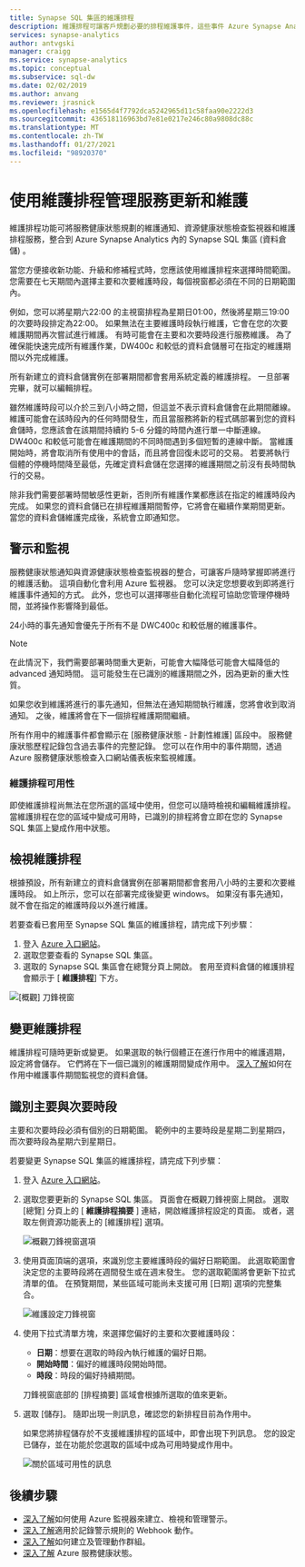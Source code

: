 ```yaml
---
title: Synapse SQL 集區的維護排程
description: 維護排程可讓客戶規劃必要的排程維護事件，這些事件 Azure Synapse Analytics 用來推出新功能、升級和修補程式。
services: synapse-analytics
author: antvgski
manager: craigg
ms.service: synapse-analytics
ms.topic: conceptual
ms.subservice: sql-dw
ms.date: 02/02/2019
ms.author: anvang
ms.reviewer: jrasnick
ms.openlocfilehash: e1565d4f7792dca5242965d11c58faa90e2222d3
ms.sourcegitcommit: 436518116963bd7e81e0217e246c80a9808dc88c
ms.translationtype: MT
ms.contentlocale: zh-TW
ms.lasthandoff: 01/27/2021
ms.locfileid: "98920370"
---
```

# <a name="use-maintenance-schedules-to-manage-service-updates-and-maintenance"></a>使用維護排程管理服務更新和維護

維護排程功能可將服務健康狀態規劃的維護通知、資源健康狀態檢查監視器和維護排程服務，整合到 Azure Synapse Analytics 內的 Synapse SQL 集區 (資料倉儲) 。

當您方便接收新功能、升級和修補程式時，您應該使用維護排程來選擇時間範圍。 您需要在七天期間內選擇主要和次要維護時段，每個視窗都必須在不同的日期範圍內。

例如，您可以將星期六22:00 的主視窗排程為星期日01:00，然後將星期三19:00 的次要時段排定為22:00。 如果無法在主要維護時段執行維護，它會在您的次要維護期間再次嘗試進行維護。 有時可能會在主要和次要時段進行服務維護。 為了確保能快速完成所有維護作業，DW400c 和較低的資料倉儲層可在指定的維護期間以外完成維護。

所有新建立的資料倉儲實例在部署期間都會套用系統定義的維護排程。 一旦部署完畢，就可以編輯排程。

雖然維護時段可以介於三到八小時之間，但這並不表示資料倉儲會在此期間離線。 維護可能會在該時段內的任何時間發生，而且當服務將新的程式碼部署到您的資料倉儲時，您應該會在該期間持續約 5-6 分鐘的時間內進行單一中斷連線。 DW400c 和較低可能會在維護期間的不同時間遇到多個短暫的連線中斷。 當維護開始時，將會取消所有使用中的會話，而且將會回復未認可的交易。 若要將執行個體的停機時間降至最低，先確定資料倉儲在您選擇的維護期間之前沒有長時間執行的交易。

除非我們需要部署時間敏感性更新，否則所有維護作業都應該在指定的維護時段內完成。 如果您的資料倉儲已在排程維護期間暫停，它將會在繼續作業期間更新。 當您的資料倉儲維護完成後，系統會立即通知您。

## <a name="alerts-and-monitoring"></a>警示和監視

服務健康狀態通知與資源健康狀態檢查監視器的整合，可讓客戶隨時掌握即將進行的維護活動。 這項自動化會利用 Azure 監視器。 您可以決定您想要收到即將進行維護事件通知的方式。 此外，您也可以選擇哪些自動化流程可協助您管理停機時間，並將操作影響降到最低。

24小時的事先通知會優先于所有不是 DWC400c 和較低層的維護事件。

> [!NOTE]
> 在此情況下，我們需要部署時間重大更新，可能會大幅降低可能會大幅降低的 advanced 通知時間。 這可能發生在已識別的維護期間之外，因為更新的重大性質。

如果您收到維護將進行的事先通知，但無法在通知期間執行維護，您將會收到取消通知。 之後，維護將會在下一個排程維護期間繼續。

所有作用中的維護事件都會顯示在 [服務健康狀態 - 計劃性維護] 區段中。 服務健康狀態歷程記錄包含過去事件的完整記錄。 您可以在作用中的事件期間，透過 Azure 服務健康狀態檢查入口網站儀表板來監視維護。

### <a name="maintenance-schedule-availability"></a>維護排程可用性

即使維護排程尚無法在您所選的區域中使用，但您可以隨時檢視和編輯維護排程。 當維護排程在您的區域中變成可用時，已識別的排程將會立即在您的 Synapse SQL 集區上變成作用中狀態。

## <a name="view-a-maintenance-schedule"></a>檢視維護排程

根據預設，所有新建立的資料倉儲實例在部署期間都會套用八小時的主要和次要維護時段。 如上所示，您可以在部署完成後變更 windows。 如果沒有事先通知，就不會在指定的維護時段以外進行維護。

若要查看已套用至 Synapse SQL 集區的維護排程，請完成下列步驟：

1. 登入 [Azure 入口網站](https://portal.azure.com/)。
2. 選取您要查看的 Synapse SQL 集區。
3. 選取的 Synapse SQL 集區會在總覽分頁上開啟。 套用至資料倉儲的維護排程會顯示于 [ **維護排程**] 下方。

![[概觀] 刀鋒視窗](./media/maintenance-scheduling/clear-overview-blade.PNG)

## <a name="change-a-maintenance-schedule"></a>變更維護排程

維護排程可隨時更新或變更。 如果選取的執行個體正在進行作用中的維護週期，設定將會儲存。 它們將在下一個已識別的維護期間變成作用中。 [深入了解](../../service-health/resource-health-overview.md?toc=/azure/synapse-analytics/sql-data-warehouse/toc.json&bc=/azure/synapse-analytics/sql-data-warehouse/breadcrumb/toc.json)如何在作用中維護事件期間監視您的資料倉儲。

## <a name="identifying-the-primary-and-secondary-windows"></a>識別主要與次要時段

主要和次要時段必須有個別的日期範圍。 範例中的主要時段是星期二到星期四，而次要時段為星期六到星期日。

若要變更 Synapse SQL 集區的維護排程，請完成下列步驟：

1. 登入 [Azure 入口網站](https://portal.azure.com/)。
2. 選取您要更新的 Synapse SQL 集區。 頁面會在概觀刀鋒視窗上開啟。
選取 [總覽] 分頁上的 [ **維護排程摘要** ] 連結，開啟維護排程設定的頁面。 或者，選取左側資源功能表上的 [維護排程] 選項。

    ![概觀刀鋒視窗選項](./media/maintenance-scheduling/maintenance-change-option.png)

3. 使用頁面頂端的選項，來識別您主要維護時段的偏好日期範圍。 此選取範圍會決定您的主要時段將在週間發生或在週末發生。 您的選取範圍將會更新下拉式清單的值。
在預覽期間，某些區域可能尚未支援可用 [日期] 選項的完整集合。

   ![維護設定刀鋒視窗](./media/maintenance-scheduling/maintenance-settings-page.png)

4. 使用下拉式清單方塊，來選擇您偏好的主要和次要維護時段：
   - **日期**：想要在選取的時段內執行維護的偏好日期。
   - **開始時間**：偏好的維護時段開始時間。
   - **時段**：時段的偏好持續期間。

   刀鋒視窗底部的 [排程摘要] 區域會根據所選取的值來更新。
  
5. 選取 [儲存]。 隨即出現一則訊息，確認您的新排程目前為作用中。

   如果您將排程儲存於不支援維護排程的區域中，即會出現下列訊息。 您的設定已儲存，並在功能於您選取的區域中成為可用時變成作用中。

   ![關於區域可用性的訊息](./media/maintenance-scheduling/maintenance-not-active-toast.png)

## <a name="next-steps"></a>後續步驟

- [深入了解](../../azure-monitor/platform/alerts-metric.md?toc=/azure/synapse-analytics/sql-data-warehouse/toc.json&bc=/azure/synapse-analytics/sql-data-warehouse/breadcrumb/toc.json)如何使用 Azure 監視器來建立、檢視和管理警示。
- [深入了解](../..//azure-monitor/platform/alerts-log-webhook.md?toc=/azure/synapse-analytics/sql-data-warehouse/toc.json&bc=/azure/synapse-analytics/sql-data-warehouse/breadcrumb/toc.json)適用於記錄警示規則的 Webhook 動作。
- [深入了解](../..//azure-monitor/platform/action-groups.md?toc=/azure/synapse-analytics/sql-data-warehouse/toc.json&bc=/azure/synapse-analytics/sql-data-warehouse/breadcrumb/toc.json)如何建立及管理動作群組。
- [深入了解](../../service-health/service-health-overview.md?toc=/azure/synapse-analytics/sql-data-warehouse/toc.json&bc=/azure/synapse-analytics/sql-data-warehouse/breadcrumb/toc.json) Azure 服務健康狀態。
